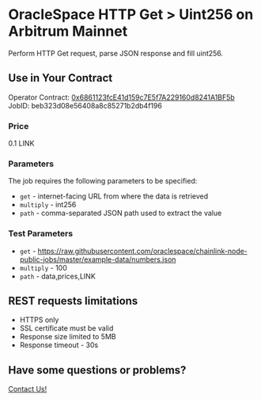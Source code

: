 # OracleSpace HTTP Get > Uint256 on Arbitrum Mainnet

Perform HTTP Get request, parse JSON response and fill uint256.

## Use in Your Contract

Operator Contract: [0x6861123fcE41d159c7E5f7A229160d8241A1BF5b](https://arbiscan.io/address/0x6861123fcE41d159c7E5f7A229160d8241A1BF5b)  
JobID: beb323d08e56408a8c85271b2db4f196

### Price

0.1 LINK

### Parameters

The job requires the following parameters to be specified:

- `get` - internet-facing URL from where the data is retrieved
- `multiply` - int256
- `path` - comma-separated JSON path used to extract the value

### Test Parameters

- `get` - https://raw.githubusercontent.com/oraclespace/chainlink-node-public-jobs/master/example-data/numbers.json
- `multiply` - 100
- `path` - data,prices,LINK

## REST requests limitations

- HTTPS only
- SSL certificate must be valid
- Response size limited to 5MB
- Response timeout - 30s

## Have some questions or problems?

[Contact Us!](https://github.com/oraclespace/chainlink-node-public-jobs#contact-us)
